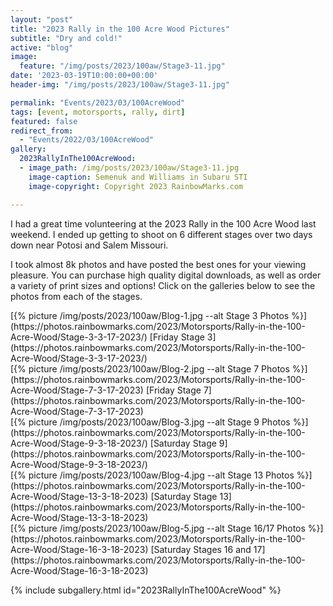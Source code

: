 ```yaml
---
layout: "post"
title: "2023 Rally in the 100 Acre Wood Pictures"
subtitle: "Dry and cold!"
active: "blog"
image:
  feature: "/img/posts/2023/100aw/Stage3-11.jpg"
date: '2023-03-19T10:00:00+00:00'
header-img: "/img/posts/2023/100aw/Stage3-11.jpg"

permalink: "Events/2023/03/100AcreWood"
tags: [event, motorsports, rally, dirt]
featured: false
redirect_from: 
  - "Events/2022/03/100AcreWood"
gallery:
  2023RallyInThe100AcreWood:
  - image_path: /img/posts/2023/100aw/Stage3-11.jpg
    image-caption: Semenuk and Williams in Subaru STI
    image-copyright: Copyright 2023 RainbowMarks.com

---
```

I had a great time volunteering at the 2023 Rally in the 100 Acre Wood last weekend. I ended up getting to shoot on 6 different stages over two days down near Potosi and Salem Missouri.

I took almost 8k photos and have posted the best ones for your viewing pleasure. You can purchase high quality digital downloads, as well as order a variety of print sizes and options! Click on the galleries below to see the photos from each of the stages.

<div class="row">
  <div class="col-6">
  <div markdown="1">
  [{% picture /img/posts/2023/100aw/Blog-1.jpg --alt Stage 3 Photos %}](https://photos.rainbowmarks.com/2023/Motorsports/Rally-in-the-100-Acre-Wood/Stage-3-3-17-2023/)
  [Friday Stage 3](https://photos.rainbowmarks.com/2023/Motorsports/Rally-in-the-100-Acre-Wood/Stage-3-3-17-2023/)
  </div>
  </div>
  <div class="col-6">
  <div markdown="1">
  [{% picture /img/posts/2023/100aw/Blog-2.jpg --alt Stage 7 Photos %}](https://photos.rainbowmarks.com/2023/Motorsports/Rally-in-the-100-Acre-Wood/Stage-7-3-17-2023)
  [Friday Stage 7](https://photos.rainbowmarks.com/2023/Motorsports/Rally-in-the-100-Acre-Wood/Stage-7-3-17-2023)
  </div>
  </div>
  <div class="col-6">
  <div markdown="1">
  [{% picture /img/posts/2023/100aw/Blog-3.jpg --alt Stage 9 Photos %}](https://photos.rainbowmarks.com/2023/Motorsports/Rally-in-the-100-Acre-Wood/Stage-9-3-18-2023/)
  [Saturday Stage 9](https://photos.rainbowmarks.com/2023/Motorsports/Rally-in-the-100-Acre-Wood/Stage-9-3-18-2023/)
  </div>
  </div>
  <div class="col-6">
  <div markdown="1">
  [{% picture /img/posts/2023/100aw/Blog-4.jpg --alt Stage 13 Photos %}](https://photos.rainbowmarks.com/2023/Motorsports/Rally-in-the-100-Acre-Wood/Stage-13-3-18-2023)
  [Saturday Stage 13](https://photos.rainbowmarks.com/2023/Motorsports/Rally-in-the-100-Acre-Wood/Stage-13-3-18-2023)
  </div>
  </div>
  <div class="col-6">
  <div markdown="1">
  [{% picture /img/posts/2023/100aw/Blog-5.jpg --alt Stage 16/17 Photos %}](https://photos.rainbowmarks.com/2023/Motorsports/Rally-in-the-100-Acre-Wood/Stage-16-3-18-2023)
  [Saturday Stages 16 and 17](https://photos.rainbowmarks.com/2023/Motorsports/Rally-in-the-100-Acre-Wood/Stage-16-3-18-2023)
  </div>
  </div>
</div>

{% include subgallery.html id="2023RallyInThe100AcreWood" %}

